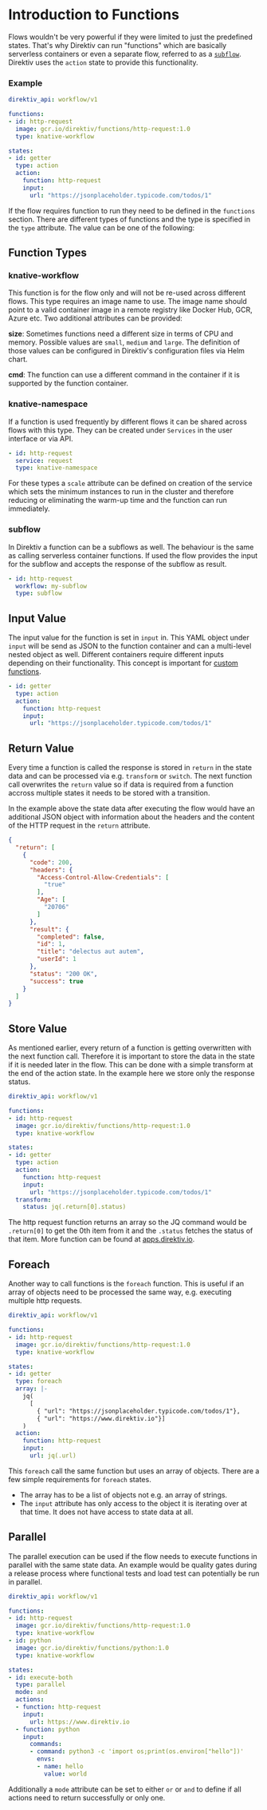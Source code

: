 
# Introduction to Functions

Flows wouldn't be very powerful if they were limited to just the predefined states. That's why Direktiv can run "functions" which are basically serverless containers or even a separate flow, referred to as a [`subflow`](subflows.md). Direktiv uses the `action` state to provide this functionality.

### Example

```yaml
direktiv_api: workflow/v1

functions:
- id: http-request
  image: gcr.io/direktiv/functions/http-request:1.0
  type: knative-workflow

states:
- id: getter
  type: action
  action:
    function: http-request
    input:
      url: "https://jsonplaceholder.typicode.com/todos/1"
```

If the flow requires function to run they need to be defined in the `functions` section. There are different types of functions and the type is specified in the `type` attribute. The value can be one of the following:

## Function Types 

### knative-workflow

This function is for the flow only and will not be re-used across different flows. This type requires an image name to use. The image name should point to a valid container image in a remote registry like Docker Hub, GCR, Azure etc. Two additional attributes can be provided:

**size**: Sometimes functions need a different size in terms of CPU and memory. Possible values are `small`, `medium` and `large`. The definition of those values can be configured in Direktiv's configuration files via Helm chart. 

**cmd**: The function can use a different command in the container if it is supported by the function container. 

### knative-namespace
If a function is used frequently by different flows it can be shared across flows with this type. They can be created under `Services` in the user interface or via API. 

```yaml
- id: http-request
  service: request
  type: knative-namespace
```

For these types a `scale` attribute can be defined on creation of the service which sets the minimum instances to run in the cluster and therefore reducing or eliminating the warm-up time and the function can run immediately. 

### subflow

In Direktiv a function can be a subflows as well. The behaviour is the same as calling serverless container functions. If used the flow provides the input for the subflow and accepts the response of the subflow as result. 

```yaml
- id: http-request
  workflow: my-subflow
  type: subflow
```

## Input Value

The input value for the function is set in `input` in. This YAML object under `input` will be send as JSON to the function container and can a multi-level nested object as well. Different containers require different inputs depending on their functionality. This concept is important for [custom functions](advanced/making-functions.md). 

```yaml
- id: getter
  type: action
  action:
    function: http-request
    input:
      url: "https://jsonplaceholder.typicode.com/todos/1"
```

## Return Value

Every time a function is called the response is stored in `return` in the state data and can be processed via e.g. `transform` or `switch`. The next function call overwrites the `return` value so if data is required from a function accross multiple states it needs to be stored with a transition. 

In the example above the state data after executing the flow would have an additional JSON object with information about the headers and the content of the HTTP request in the `return` attribute.

```json
{
  "return": [
    {
      "code": 200,
      "headers": {
        "Access-Control-Allow-Credentials": [
          "true"
        ],
        "Age": [
          "20706"
        ]
      },
      "result": {
        "completed": false,
        "id": 1,
        "title": "delectus aut autem",
        "userId": 1
      },
      "status": "200 OK",
      "success": true
    }
  ]
}
```

## Store Value

As mentioned earlier, every return of a function is getting overwritten with the next function call. Therefore it is important to store the data in the state if it is needed later in the flow. This can be done with a simple transform at the end of the action state. In the example here we store only the response status.


```yaml
direktiv_api: workflow/v1

functions:
- id: http-request
  image: gcr.io/direktiv/functions/http-request:1.0
  type: knative-workflow

states:
- id: getter
  type: action
  action:
    function: http-request
    input:
      url: "https://jsonplaceholder.typicode.com/todos/1"
  transform:
    status: jq(.return[0].status)
```

The http request function returns an array so the JQ command would be `.return[0]` to get the 0th item from it and the `.status` fetches the status of that item. More function can be found at [apps.direktiv.io](https://apps.direktiv.io).

## Foreach

Another way to call functions is the `foreach` function. This is useful if an array of objects need to be processed the same way, e.g. executing multiple http requests. 

```yaml
direktiv_api: workflow/v1

functions:
- id: http-request
  image: gcr.io/direktiv/functions/http-request:1.0
  type: knative-workflow

states:
- id: getter
  type: foreach
  array: |-
    jq(
      [ 
        { "url": "https://jsonplaceholder.typicode.com/todos/1"}, 
        { "url": "https://www.direktiv.io"}]
    )
  action:
    function: http-request
    input:
      url: jq(.url)
```

This `foreach` call the same function but uses an array of objects. There are a few simple requirements for `foreach` states.

- The array has to be a list of objects not e.g. an array of strings.
- The `input` attribute has only access to the object it is iterating over at that time. It does not have access to state data at all. 

## Parallel

The parallel execution can be used if the flow needs to execute functions in parallel with the same state data. An example would be quality gates during a release process where functional tests and load test can potentially be run in parallel. 


```yaml
direktiv_api: workflow/v1

functions:
- id: http-request
  image: gcr.io/direktiv/functions/http-request:1.0
  type: knative-workflow
- id: python
  image: gcr.io/direktiv/functions/python:1.0
  type: knative-workflow

states:
- id: execute-both
  type: parallel
  mode: and
  actions:
  - function: http-request
    input: 
      url: https://www.direktiv.io
  - function: python
    input:
      commands:
      - command: python3 -c 'import os;print(os.environ["hello"])'
        envs: 
        - name: hello
          value: world
```

Additionally a `mode` attribute can be set to either `or` or `and` to define if all actions need to return successfully or only one. 


